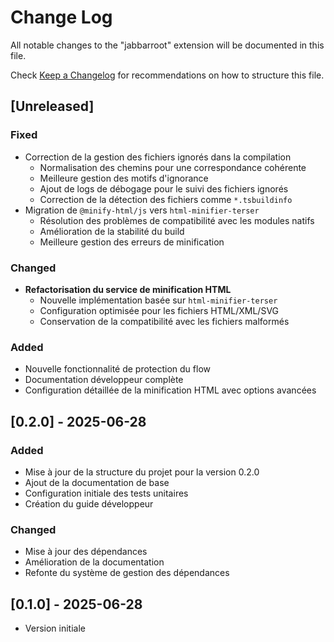 # Change Log

All notable changes to the "jabbarroot" extension will be documented in this file.

Check [Keep a Changelog](http://keepachangelog.com/) for recommendations on how to structure this file.

## [Unreleased]

### Fixed
- Correction de la gestion des fichiers ignorés dans la compilation
  - Normalisation des chemins pour une correspondance cohérente
  - Meilleure gestion des motifs d'ignorance
  - Ajout de logs de débogage pour le suivi des fichiers ignorés
  - Correction de la détection des fichiers comme `*.tsbuildinfo`
- Migration de `@minify-html/js` vers `html-minifier-terser`
  - Résolution des problèmes de compatibilité avec les modules natifs
  - Amélioration de la stabilité du build
  - Meilleure gestion des erreurs de minification

### Changed
- **Refactorisation du service de minification HTML**
  - Nouvelle implémentation basée sur `html-minifier-terser`
  - Configuration optimisée pour les fichiers HTML/XML/SVG
  - Conservation de la compatibilité avec les fichiers malformés

### Added
- Nouvelle fonctionnalité de protection du flow
- Documentation développeur complète
- Configuration détaillée de la minification HTML avec options avancées

## [0.2.0] - 2025-06-28

### Added
- Mise à jour de la structure du projet pour la version 0.2.0
- Ajout de la documentation de base
- Configuration initiale des tests unitaires
- Création du guide développeur

### Changed
- Mise à jour des dépendances
- Amélioration de la documentation
- Refonte du système de gestion des dépendances

## [0.1.0] - 2025-06-28

- Version initiale
